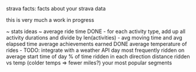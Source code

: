 
strava facts: facts about your strava data

this is very much a work in progress

~ stats ideas ~
average ride time DONE
	- for each activity type, add up all activity durations and divide by len(activities)
	- avg moving time and avg elapsed time
average achievements earned DONE
average temperature of rides - TODO: integrate with a weather API
day most frequently ridden on
average start time of day
% of time ridden in each direction
distance ridden vs temp (colder temps => fewer miles?)
your most popular segments
